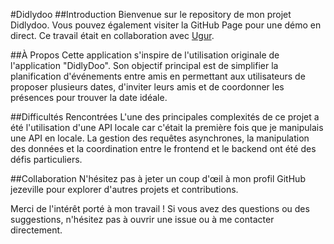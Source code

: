 #Didlydoo 
##Introduction
Bienvenue sur le repository de mon projet Didlydoo. Vous pouvez également visiter la GitHub Page pour une démo en direct.
Ce travail était en collaboration avec [Ugur](https://github.com/Ugur-F).

##À Propos
Cette application s'inspire de l'utilisation originale de l'application "DidlyDoo". Son objectif principal est de simplifier la planification d'événements entre amis en permettant aux utilisateurs de proposer plusieurs dates, d'inviter leurs amis et de coordonner les présences pour trouver la date idéale.

##Difficultés Rencontrées
L'une des principales complexités de ce projet a été l'utilisation d'une API locale car c'était la première fois que je manipulais une API en locale. La gestion des requêtes asynchrones, la manipulation des données et la coordination entre le frontend et le backend ont été des défis particuliers.

##Collaboration
N'hésitez pas à jeter un coup d'œil à mon profil GitHub jezeville pour explorer d'autres projets et contributions.

Merci de l'intérêt porté à mon travail ! Si vous avez des questions ou des suggestions, n'hésitez pas à ouvrir une issue ou à me contacter directement.
